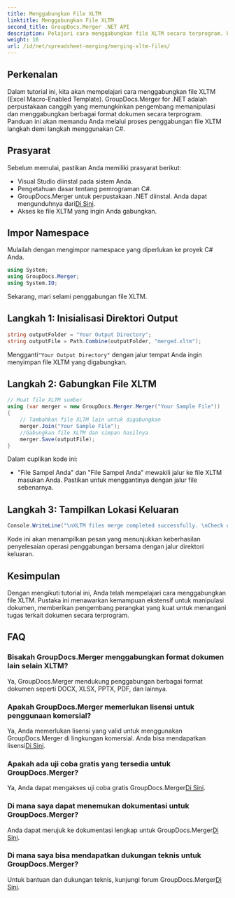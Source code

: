 ```yaml
---
title: Menggabungkan File XLTM
linktitle: Menggabungkan File XLTM
second_title: GroupDocs.Merger .NET API
description: Pelajari cara menggabungkan file XLTM secara terprogram. Panduan langkah demi langkah dengan contoh kode.
weight: 16
url: /id/net/spreadsheet-merging/merging-xltm-files/
---
```

## Perkenalan
Dalam tutorial ini, kita akan mempelajari cara menggabungkan file XLTM (Excel Macro-Enabled Template). GroupDocs.Merger for .NET adalah perpustakaan canggih yang memungkinkan pengembang memanipulasi dan menggabungkan berbagai format dokumen secara terprogram. Panduan ini akan memandu Anda melalui proses penggabungan file XLTM langkah demi langkah menggunakan C#.
## Prasyarat
Sebelum memulai, pastikan Anda memiliki prasyarat berikut:
- Visual Studio diinstal pada sistem Anda.
- Pengetahuan dasar tentang pemrograman C#.
-  GroupDocs.Merger untuk perpustakaan .NET diinstal. Anda dapat mengunduhnya dari[Di Sini](https://releases.groupdocs.com/merger/net/).
- Akses ke file XLTM yang ingin Anda gabungkan.

## Impor Namespace
Mulailah dengan mengimpor namespace yang diperlukan ke proyek C# Anda.
```csharp
using System; 
using GroupDocs.Merger;
using System.IO;
```

Sekarang, mari selami penggabungan file XLTM.
## Langkah 1: Inisialisasi Direktori Output
```csharp
string outputFolder = "Your Output Directory";
string outputFile = Path.Combine(outputFolder, "merged.xltm");
```
 Mengganti`"Your Output Directory"` dengan jalur tempat Anda ingin menyimpan file XLTM yang digabungkan.
## Langkah 2: Gabungkan File XLTM
```csharp
// Muat file XLTM sumber
using (var merger = new GroupDocs.Merger.Merger("Your Sample File"))
{
    // Tambahkan file XLTM lain untuk digabungkan
    merger.Join("Your Sample File");
    //Gabungkan file XLTM dan simpan hasilnya
    merger.Save(outputFile);
}
```
Dalam cuplikan kode ini:
- "File Sampel Anda" dan "File Sampel Anda" mewakili jalur ke file XLTM masukan Anda. Pastikan untuk menggantinya dengan jalur file sebenarnya.
## Langkah 3: Tampilkan Lokasi Keluaran
```csharp
Console.WriteLine("\nXLTM files merge completed successfully. \nCheck output in {0}", outputFolder);
```
Kode ini akan menampilkan pesan yang menunjukkan keberhasilan penyelesaian operasi penggabungan bersama dengan jalur direktori keluaran.

## Kesimpulan
Dengan mengikuti tutorial ini, Anda telah mempelajari cara menggabungkan file XLTM. Pustaka ini menawarkan kemampuan ekstensif untuk manipulasi dokumen, memberikan pengembang perangkat yang kuat untuk menangani tugas terkait dokumen secara terprogram.

## FAQ
### Bisakah GroupDocs.Merger menggabungkan format dokumen lain selain XLTM?
Ya, GroupDocs.Merger mendukung penggabungan berbagai format dokumen seperti DOCX, XLSX, PPTX, PDF, dan lainnya.
### Apakah GroupDocs.Merger memerlukan lisensi untuk penggunaan komersial?
 Ya, Anda memerlukan lisensi yang valid untuk menggunakan GroupDocs.Merger di lingkungan komersial. Anda bisa mendapatkan lisensi[Di Sini](https://purchase.groupdocs.com/buy).
### Apakah ada uji coba gratis yang tersedia untuk GroupDocs.Merger?
 Ya, Anda dapat mengakses uji coba gratis GroupDocs.Merger[Di Sini](https://releases.groupdocs.com/).
### Di mana saya dapat menemukan dokumentasi untuk GroupDocs.Merger?
Anda dapat merujuk ke dokumentasi lengkap untuk GroupDocs.Merger[Di Sini](https://tutorials.groupdocs.com/merger/net/).
### Di mana saya bisa mendapatkan dukungan teknis untuk GroupDocs.Merger?
 Untuk bantuan dan dukungan teknis, kunjungi forum GroupDocs.Merger[Di Sini](https://forum.groupdocs.com/c/merger/32).